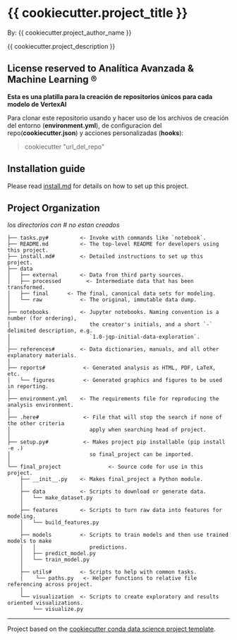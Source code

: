 # {{ cookiecutter.project_title }}

By: {{ cookiecutter.project_author_name }}

{{ cookiecutter.project_description }}

##  License reserved to Analítica Avanzada & Machine Learning ®

**Esta es una platilla para la creación de repositorios únicos para cada modelo de VertexAI**

Para clonar este repositorio usando y hacer uso de los archivos de creación del entorno (**environment.yml**), de configuracion del repo(**cookiecutter.json**) y acciones personalizadas (**hooks**):

> cookiecutter "url_del_repo" 

  
## Installation guide

Please read [install.md](install.md) for details on how to set up this project.

## Project Organization

*los directorios con # no estan creados*

    ├── tasks.py#          <- Invoke with commands like `notebook`.
    ├── README.md          <- The top-level README for developers using this project.
    ├── install.md#        <- Detailed instructions to set up this project.
    ├── data
    │   ├── external       <- Data from third party sources.
    │   ├── processed        <- Intermediate data that has been transformed.
    │   ├── final      <- The final, canonical data sets for modeling.
    │   └── raw            <- The original, immutable data dump.
    │
    ├── notebooks          <- Jupyter notebooks. Naming convention is a number (for ordering),
    │                         the creator's initials, and a short `-` delimited description, e.g.
    │                         `1.0-jqp-initial-data-exploration`.
    │
    ├── references#        <- Data dictionaries, manuals, and all other explanatory materials.
    │
    ├── reports#            <- Generated analysis as HTML, PDF, LaTeX, etc.
    │   └── figures         <- Generated graphics and figures to be used in reporting.
    │
    ├── environment.yml    <- The requirements file for reproducing the analysis environment.
    │
    ├── .here#              <- File that will stop the search if none of the other criteria
    │                         apply when searching head of project.
    │
    ├── setup.py#           <- Makes project pip installable (pip install -e .)
    │                         so final_project can be imported.
    │
    └── final_project               <- Source code for use in this project.
        ├── __init__.py    <- Makes final_project a Python module.
        │
        ├── data           <- Scripts to download or generate data.
        │   └── make_dataset.py
        │
        ├── features       <- Scripts to turn raw data into features for modeling.
        │   └── build_features.py
        │
        ├── models         <- Scripts to train models and then use trained models to make
        │   │                 predictions.
        │   ├── predict_model.py
        │   └── train_model.py
        │
        ├── utils#         <- Scripts to help with common tasks.
        │    └── paths.py   <- Helper functions to relative file referencing across project.
        │
        └── visualization  <- Scripts to create exploratory and results oriented visualizations.
            └── visualize.py

---
Project based on the [cookiecutter conda data science project template](https://github.com/jvelezmagic/cookiecutter-conda-data-science).